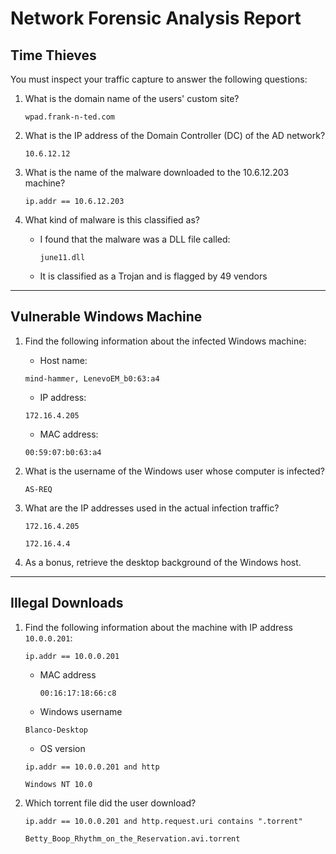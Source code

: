 # Network Forensic Analysis Report


## Time Thieves
You must inspect your traffic capture to answer the following questions:

1. What is the domain name of the users' custom site?

      `wpad.frank-n-ted.com`

2. What is the IP address of the Domain Controller (DC) of the AD network?

    `10.6.12.12`

3. What is the name of the malware downloaded to the 10.6.12.203 machine?

    `ip.addr == 10.6.12.203`


4. What kind of malware is this classified as?

    - I found that the malware was a DLL file called:

        `june11.dll`

    - It is classified as a Trojan and is flagged by 49 vendors

---

## Vulnerable Windows Machine

1. Find the following information about the infected Windows machine:
    - Host name:

    `mind-hammer, LenevoEM_b0:63:a4`

    - IP address:

     `172.16.4.205`

    - MAC address:

    `00:59:07:b0:63:a4`

2. What is the username of the Windows user whose computer is infected?

    `AS-REQ`

3. What are the IP addresses used in the actual infection traffic?

    `172.16.4.205`

    `172.16.4.4`


4. As a bonus, retrieve the desktop background of the Windows host.



---

## Illegal Downloads

1. Find the following information about the machine with IP address `10.0.0.201`:

    `ip.addr == 10.0.0.201`

    - MAC address

        `00:16:17:18:66:c8`

    - Windows username

    `Blanco-Desktop`

    - OS version

    `ip.addr == 10.0.0.201 and http`

    `Windows NT 10.0`

2. Which torrent file did the user download?

    `ip.addr == 10.0.0.201 and http.request.uri contains ".torrent"`

    `Betty_Boop_Rhythm_on_the_Reservation.avi.torrent`
